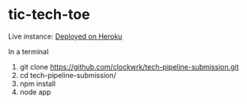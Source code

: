 # tic-tech-toe
Live instance: [Deployed on Heroku](https://aqueous-woodland-81612.herokuapp.com/)

In a terminal
  1. git clone https://github.com/clockwrk/tech-pipeline-submission.git
  2. cd tech-pipeline-submission/
  3. npm install
  4. node app
